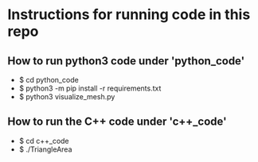 # Instructions for running code in this repo

## How to run python3 code under 'python_code'
* $ cd python_code
* $ python3 -m pip install -r requirements.txt
* $ python3 visualize_mesh.py

## How to run the C++ code under 'c++_code'
* $ cd c++_code
* $ ./TriangleArea